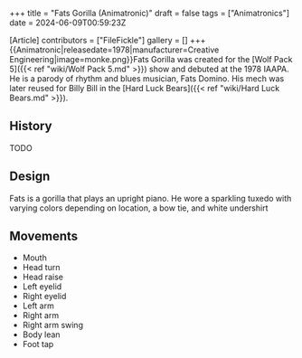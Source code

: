 +++
title = "Fats Gorilla (Animatronic)"
draft = false
tags = ["Animatronics"]
date = 2024-06-09T00:59:23Z

[Article]
contributors = ["FileFickle"]
gallery = []
+++
{{Animatronic|releasedate=1978|manufacturer=Creative Engineering|image=monke.png}}Fats Gorilla was created for the [Wolf Pack 5]({{< ref "wiki/Wolf Pack 5.md" >}}) show and debuted at the 1978 IAAPA. He is a parody of rhythm and blues musician, Fats Domino. His mech was later reused for Billy Bill in the [Hard Luck Bears]({{< ref "wiki/Hard Luck Bears.md" >}}).

## History ##
TODO

## Design ##
Fats is a gorilla that plays an upright piano. He wore a sparkling tuxedo with varying colors depending on location, a bow tie, and white undershirt

## Movements ##

* Mouth
* Head turn
* Head raise
* Left eyelid
* Right eyelid
* Left arm
* Right arm
* Right arm swing
* Body lean
* Foot tap


